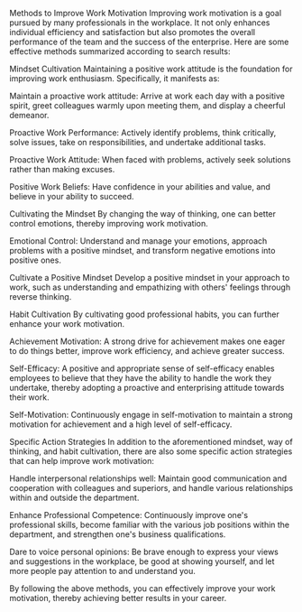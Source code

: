 Methods to Improve Work Motivation
Improving work motivation is a goal pursued by many professionals in the workplace. It not only enhances individual efficiency and satisfaction but also promotes the overall performance of the team and the success of the enterprise. Here are some effective methods summarized according to search results:

Mindset Cultivation
Maintaining a positive work attitude is the foundation for improving work enthusiasm. Specifically, it manifests as:

Maintain a proactive work attitude: Arrive at work each day with a positive spirit, greet colleagues warmly upon meeting them, and display a cheerful demeanor.

Proactive Work Performance: Actively identify problems, think critically, solve issues, take on responsibilities, and undertake additional tasks.

Proactive Work Attitude: When faced with problems, actively seek solutions rather than making excuses.

Positive Work Beliefs: Have confidence in your abilities and value, and believe in your ability to succeed.

Cultivating the Mindset
By changing the way of thinking, one can better control emotions, thereby improving work motivation.

Emotional Control: Understand and manage your emotions, approach problems with a positive mindset, and transform negative emotions into positive ones.

Cultivate a Positive Mindset Develop a positive mindset in your approach to work, such as understanding and empathizing with others' feelings through reverse thinking.

Habit Cultivation
By cultivating good professional habits, you can further enhance your work motivation.

Achievement Motivation: A strong drive for achievement makes one eager to do things better, improve work efficiency, and achieve greater success.

Self-Efficacy: A positive and appropriate sense of self-efficacy enables employees to believe that they have the ability to handle the work they undertake, thereby adopting a proactive and enterprising attitude towards their work.

Self-Motivation: Continuously engage in self-motivation to maintain a strong motivation for achievement and a high level of self-efficacy.

Specific Action Strategies
In addition to the aforementioned mindset, way of thinking, and habit cultivation, there are also some specific action strategies that can help improve work motivation:

Handle interpersonal relationships well: Maintain good communication and cooperation with colleagues and superiors, and handle various relationships within and outside the department.

Enhance Professional Competence: Continuously improve one's professional skills, become familiar with the various job positions within the department, and strengthen one's business qualifications.

Dare to voice personal opinions: Be brave enough to express your views and suggestions in the workplace, be good at showing yourself, and let more people pay attention to and understand you.

By following the above methods, you can effectively improve your work motivation, thereby achieving better results in your career.
